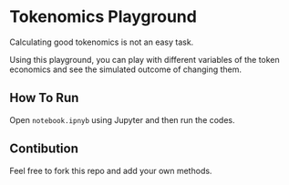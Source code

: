 # Tokenomics Playground

Calculating good tokenomics is not an easy task. 
 
Using this playground, you can play with different variables of the token economics and see the simulated outcome of changing them.


## How To Run

Open `notebook.ipnyb` using Jupyter and then run the codes.

## Contibution

Feel free to fork this repo and add your own methods.
